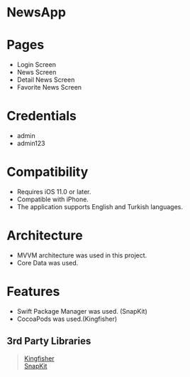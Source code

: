 # NewsApp

# Pages
- Login Screen
- News Screen
- Detail News Screen
- Favorite News Screen

# Credentials
- admin
- admin123

# Compatibility
- Requires iOS 11.0 or later. 
- Compatible with iPhone.
- The application supports English and Turkish languages.

# Architecture
- MVVM architecture was used in this project.
- Core Data was used.

# Features
- Swift Package Manager was used. (SnapKit)
- CocoaPods was used.(Kingfisher)

## 3rd Party Libraries
> <a href="https://github.com/onevcat/Kingfisher">Kingfisher</a>\
> <a href="https://github.com/SnapKit/SnapKit">SnapKit</a>
